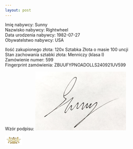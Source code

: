 ```yaml
---
layout: post
---
```


Imię nabywcy: Sunny  
Nazwisko nabywcy: Rightwheel  
Data urodzenia nabywcy: 1982-07-27  
Obywatelstwo nabywcy: USA  

Ilość zakupionego złota: 120x Sztabka Złota o masie 100 uncji  
Stan zachowania sztabki złota: Menniczy (klasa I)  
Zamówienie numer: 599  
Fingerprint zamówienia: ZBUUFYPNOADOLLS240921UV599  

Wzór podpisu:
![Sunny Rightwheel](/media/sunnyr.png)

![pic](/media/pic.png)